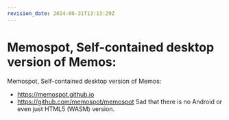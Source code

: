 ```yaml
---
revision_date: 2024-08-31T13:13:29Z
---
```

# Memospot, Self-contained desktop version of Memos:
Memospot, Self-contained desktop version of Memos:
* https://memospot.github.io
* https://github.com/memospot/memospot
Sad that there is no Android or even just HTML5 (WASM) version.